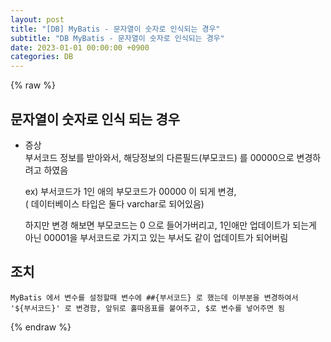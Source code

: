 ```yaml
---  
layout: post  
title: "[DB] MyBatis - 문자열이 숫자로 인식되는 경우"  
subtitle: "DB MyBatis - 문자열이 숫자로 인식되는 경우"  
date: 2023-01-01 00:00:00 +0900  
categories: DB  
---  
```

{% raw %}  
## 문자열이 숫자로 인식 되는 경우  
  
* 증상  
	부서코드 정보를 받아와서, 해당정보의 다른필드(부모코드) 를 00000으로 변경하려고 하였음  
  
	ex) 부서코드가 1인 애의 부모코드가 00000 이 되게 변경,  
		( 데이터베이스 타입은 둘다 varchar로 되어있음)  
  
	하지만 변경 해보면 부모코드는 0 으로 들어가버리고, 1인애만 업데이트가 되는게 아닌 00001을 부서코드로 가지고 있는 부서도 같이 업데이트가 되어버림  
  
## 조치  
  
	MyBatis 에서 변수를 설정할때 변수에 ##{부서코드} 로 했는데 이부분을 변경하여서  
	'${부서코드}' 로 변경함, 앞뒤로 홀따옴표를 붙여주고, $로 변수를 넣어주면 됨                                      
{% endraw %}